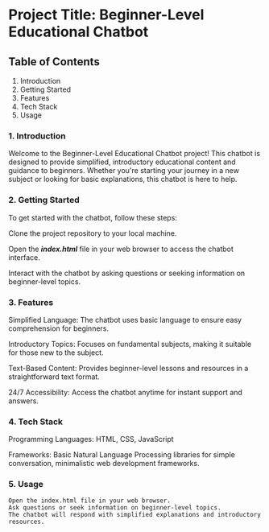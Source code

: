 # Project Title: Beginner-Level Educational Chatbot

## Table of Contents

1. Introduction
2. Getting Started
3. Features
4. Tech Stack
5. Usage

### 1. Introduction

Welcome to the Beginner-Level Educational Chatbot project! This chatbot is designed to provide simplified, introductory educational content and guidance to beginners. Whether you're starting your journey in a new subject or looking for basic explanations, this chatbot is here to help.

### 2. Getting Started

To get started with the chatbot, follow these steps:

Clone the project repository to your local machine.

Open the **_index.html_** file in your web browser to access the chatbot interface.

Interact with the chatbot by asking questions or seeking information on beginner-level topics.

### 3. Features

Simplified Language: The chatbot uses basic language to ensure easy comprehension for beginners.

Introductory Topics: Focuses on fundamental subjects, making it suitable for those new to the subject.

Text-Based Content: Provides beginner-level lessons and resources in a straightforward text format.

24/7 Accessibility: Access the chatbot anytime for instant support and answers.

### 4. Tech Stack

Programming Languages: HTML, CSS, JavaScript

Frameworks: Basic Natural Language Processing libraries for simple conversation, minimalistic web development frameworks.

### 5. Usage

```
Open the index.html file in your web browser.
Ask questions or seek information on beginner-level topics.
The chatbot will respond with simplified explanations and introductory resources.
```
